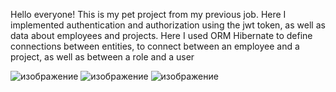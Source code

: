 Hello everyone!
This is my pet project from my previous job.
Here I implemented authentication and authorization using the jwt token, as well as data about employees and projects.
Here I used ORM Hibernate to define connections between entities, to connect between an employee and a project, as well as between a role and a user

![изображение](https://github.com/smas655/msb-trust/assets/84273590/c95abb6f-8951-44f3-ac98-3cf660793d58)
![изображение](https://github.com/smas655/msb-trust/assets/84273590/5703aeb6-ede0-4568-9083-8f8229ca051e)
![изображение](https://github.com/smas655/msb-trust/assets/84273590/57034a2d-76df-4827-84c4-f8baa880af7b)


